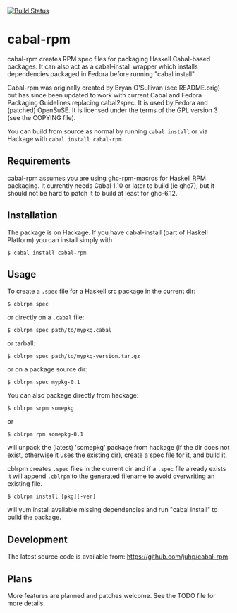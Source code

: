 [![Build Status](https://travis-ci.org/juhp/cabal-rpm.png)](https://travis-ci.org/juhp/cabal-rpm)

# cabal-rpm

cabal-rpm creates RPM spec files for packaging Haskell Cabal-based packages.
It can also act as a cabal-install wrapper which installs dependencies
packaged in Fedora before running "cabal install".

Cabal-rpm was originally created by Bryan O'Sullivan (see README.orig)
but has since been updated to work with current Cabal and Fedora Packaging
Guidelines replacing cabal2spec.  It is used by Fedora and (patched) OpenSuSE. 
It is licensed under the terms of the GPL version 3 (see the COPYING file).

You can build from source as normal by running `cabal install`
or via Hackage with `cabal install cabal-rpm`.

## Requirements
cabal-rpm assumes you are using ghc-rpm-macros for Haskell RPM packaging.
It currently needs Cabal 1.10 or later to build (ie ghc7),
but it should not be hard to patch it to build at least for ghc-6.12.

## Installation
The package is on Hackage. If you have cabal-install (part of Haskell Platform)
you can install simply with

    $ cabal install cabal-rpm

## Usage
To create a `.spec` file for a Haskell src package in the current dir:

    $ cblrpm spec

or directly on a `.cabal` file:

    $ cblrpm spec path/to/mypkg.cabal

or tarball:

    $ cblrpm spec path/to/mypkg-version.tar.gz

or on a package source dir:

    $ cblrpm spec mypkg-0.1

You can also package directly from hackage:

    $ cblrpm srpm somepkg

or

    $ cblrpm rpm somepkg-0.1

will unpack the (latest) 'somepkg' package from hackage
(if the dir does not exist, otherwise it uses the existing dir),
create a spec file for it, and build it.

cblrpm creates `.spec` files in the current dir
and if a `.spec` file already exists it will append `.cblrpm`
to the generated filename to avoid overwriting an existing file.

    $ cblrpm install [pkg][-ver]

will yum install available missing dependencies and
run "cabal install" to build the package.

## Development
The latest source code is available from: https://github.com/juhp/cabal-rpm

## Plans
More features are planned and patches welcome.
See the TODO file for more details.
